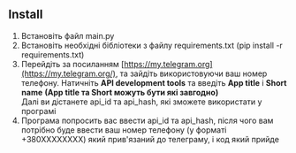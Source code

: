## Install

1. Встановіть файл main.py
2. Встановіть необхідні бібліотеки з файлу requirements.txt (pip install -r requirements.txt)
3. Перейдіть за посиланням [https://my.telegram.org](https://my.telegram.org/), та зайдіть використовуючи ваш номер телефону.
Натичніть **API development tools** та введіть **App title** і **Short name** **(App title та Short можуть бути які завгодно)**
<br>Далі ви дістанете api_id та api_hash, які зможете використати у програмі
4. Програма попросить вас ввести api_id та api_hash, після чого вам потрібно буде ввести ваш номер телефону (у форматі +380XXXXXXXX) який прив'язаний до телеграму, і код який прийде
